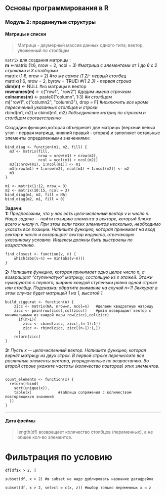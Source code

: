 ## Основы программирования в R
### Модуль 2: продвинутые структуры
#### Матрицы и списки  
> Матрица - двумерный массив данных одного типа; вектор, уложенный по столбцам  

`matrix` для создания матрицы :  
**m** <-matrix (1:6, nrow = 2, ncol = 3)  *#матрица с элементами от 1 до 6 с 2 строками и 3 столбцами*  
matrix (1:6, nrow = 2)               *#то же самое  (1 2)- первый столбец*  
matrix(1:6, nrow = 2, byrow = TRUE)  *#(1 2 3) - первая строка*  
**dim(m)** <- NULL #из матрицы в вектор  
**rownames(m)** <- c("row1", "row2")     *#дадим имена строчкам*  
**colnames(m)** <- paste0("column", 1:3) *#и столбцам*  
m["row1", c("column2", "column3"), drop = F]  *#исключить все кроме пересечений указанных столбцов и строки*  
rbind(m1, m2) и cbind(m1, m2)                 *#объединение матриц по строкам и столбцам соответственно*  

Создадим функцию,которая объединяет две матрицы (верхний левый угол - первая матрица, нижний правый - вторая) и заполняет остальные элементы определенными значениями:
```{r}
bind_diag <- function(m1, m2, fill) {
  m3 <- matrix(fill, 
               nrow = nrow(m1) + nrow(m2), 
               ncol = ncol(m1) + ncol(m2))
  m3[1:nrow(m1), 1:ncol(m1)] <- m1
  m3[nrow(m1) + 1:nrow(m2), ncol(m1) + 1:ncol(m2)] <- m2
  m3
}

m1 <- matrix(1:12, nrow = 3)
m2 <- matrix(10:15, ncol = 3)
bind_diag(m1, m2, fill = NA)
bind_diag(m2, m1, fill = 0)
```

**Задачи:**  
**1:** *Предположим, что у нас есть целочисленный вектор v и число n. Наша задача — найти позицию элемента в векторе, который ближе всего к числу n. 
При этом если таких элементов несколько, необходимо указать все позиции. Напишите функцию, которая принимает на вход вектор и число и возвращает вектор индексов, 
отвечающих указанному условию. Индексы должны быть выстроены по возрастанию.*
```{r}
find_closest <- function(v, n) {
    which(abs(v-n) == min(abs(v-n)))
}
```
**2:** *Напишите функцию, которая принимает одно целое число n, а возвращает “ступенчатую” матрицу, состоящую из n этажей. Этажи нумеруются с первого, ширина каждой ступеньки 
равна одной строке или столбцу. Подсказка: обратите внимание на случай n=1! Зиккурат в этом случае будет матрицей 1 на 1, высотой 1.*
```{r}
build_ziggurat <- function(n) {
    zicc <- matrix(NA, nrow=n, ncol=n)   #делаем квадратную матрицу
    zicc <- pmin(row(zicc),col(zicc))    #pmin возвращают вектор с минимальными из каждой пары row(zicc),col(zicc)
      if(n>1){
        zicc <- cbind(zicc, zicc[,(n-1):1])
        zicc <- rbind(zicc, zicc[(n-1):1,])
      }
    return(zicc)
}
```
**3:** *Пусть x -- целочисленный вектор. Напишите функцию, которая вернёт матрицу из двух строк. В первой строке перечислите все различные элементы вектора, упорядоченные по возрастанию. Во второй строке укажите частоты (количество повторов) этих элементов.*
```{r}

count_elements <- function(x) {
  return(rbind(
    sort(unique(x)),
    table(x)            #таблица сопряжения с количеством повторяющихся значений
  ))
}
```

***
#### Дата фреймы

> length(df) возвращает количество столбцов (переменных), а не общее кол-во элементов.

# Фильтрация по условию

```{r}
df[df$x > 2, ] 
```

```{r}
subset(df, x > 2) #в subset не надо дублировать название датафрейма
```

```{r}
subset(df, x > 2, select = c(x, z)) #выбор только переменных x и z

